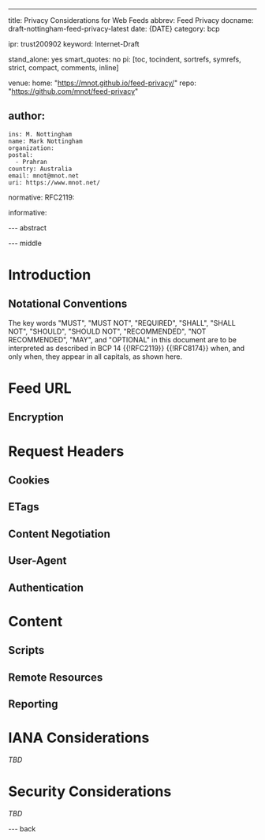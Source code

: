 ---
title: Privacy Considerations for Web Feeds
abbrev: Feed Privacy
docname: draft-nottingham-feed-privacy-latest
date: {DATE}
category: bcp

ipr: trust200902
keyword: Internet-Draft

stand_alone: yes
smart_quotes: no
pi: [toc, tocindent, sortrefs, symrefs, strict, compact, comments, inline]

venue:
  home: "https://mnot.github.io/feed-privacy/"
  repo: "https://github.com/mnot/feed-privacy"


author:
 -
    ins: M. Nottingham
    name: Mark Nottingham
    organization:
    postal:
      - Prahran
    country: Australia
    email: mnot@mnot.net
    uri: https://www.mnot.net/

normative:
  RFC2119:

informative:


--- abstract



--- middle

# Introduction



## Notational Conventions

The key words "MUST", "MUST NOT", "REQUIRED", "SHALL", "SHALL NOT", "SHOULD", "SHOULD NOT",
"RECOMMENDED", "NOT RECOMMENDED", "MAY", and "OPTIONAL" in this document are to be interpreted as
described in BCP 14 {{!RFC2119}} {{!RFC8174}} when, and only when, they appear in all capitals, as
shown here.




# Feed URL


## Encryption


# Request Headers

## Cookies

## ETags

## Content Negotiation

## User-Agent

## Authentication


# Content

## Scripts

## Remote Resources


## Reporting



# IANA Considerations

_TBD_

# Security Considerations

_TBD_


--- back

